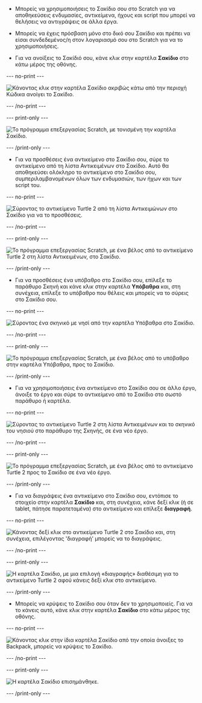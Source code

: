 - Μπορείς να χρησιμοποιήσεις το Σακίδιο σου στο Scratch για να αποθηκεύσεις ενδυμασίες, αντικείμενα, ήχους και script που μπορεί να θελήσεις να αντιγράψεις σε άλλα έργα.

- Μπορείς να έχεις πρόσβαση μόνο στο δικό σου Σακίδιο και πρέπει να είσαι συνδεδεμένος/η στον λογαριασμό σου στο Scratch για να το χρησιμοποιήσεις.

- Για να ανοίξεις το Σακίδιό σου, κάνε κλικ στην καρτέλα **Σακίδιο** στο κάτω μέρος της οθόνης.

--- no-print ---

![Κάνοντας κλικ στην καρτέλα Σακίδιο ακριβώς κάτω από την περιοχή Κώδικα ανοίγει το Σακίδιο.](images/open-backpack.gif)

--- /no-print ---

--- print-only ---

![Το πρόγραμμα επεξεργασίας Scratch, με τονισμένη την καρτέλα Σακίδιο.](images/open-backpack.png)

--- /print-only ---

- Για να προσθέσεις ένα αντικείμενο στο Σακίδιο σου, σύρε το αντικείμενο από τη λίστα Αντικειμένων στο Σακίδιο. Αυτό θα αποθηκεύσει ολόκληρο το αντικείμενο στο Σακίδιο σου, συμπεριλαμβανομένων όλων των ενδυμασιών, των ήχων και των script του.

--- no-print ---

![Σύροντας το αντικείμενο Turtle 2 από τη λίστα Αντικειμώνων στο Σακίδιο για να το προσθέσεις.](images/add-sprite.gif)

--- /no-print ---

--- print-only ---

![Το πρόγραμμα επεξεργασίας Scratch, με ένα βέλος από το αντικείμενο Turtle 2 στη λίστα Αντικειμένων, στο Σακίδιο.](images/add-sprite.png)

--- /print-only ---

- Για να προσθέσεις ένα υπόβαθρο στο Σακίδιο σου, επίλεξε το παράθυρο Σκηνή και κάνε κλικ στην καρτέλα **Υπόβαθρα** και, στη συνέχεια, επίλεξε το υπόβαθρο που θέλεις και μπορείς να το σύρεις στο Σακίδιο σου.

--- no-print ---

![Σύροντας ένα σκηνικό με νησί από την καρτέλα Υπόβαθρα στο Σακίδιο.](images/add-backdrop.gif)

--- /no-print ---

--- print-only ---

![Το πρόγραμμα επεξεργασίας Scratch, με ένα βέλος από το υπόβαθρο στην καρτέλα Υπόβαθρα, προς το Σακίδιο.](images/add-backdrop.png)

--- /print-only ---

- Για να χρησιμοποιήσεις ένα αντικείμενο στο Σακίδιο σου σε άλλο έργο, άνοιξε το έργο και σύρε το αντικείμενο από το Σακίδιο στο σωστό παράθυρο ή καρτέλα.

--- no-print ---

![Σύροντας το αντικείμενο Turtle 2 στη λίστα Αντικειμένων και το σκηνικό του νησιού στο παράθυρο της Σκηνής, σε ένα νέο έργο.](images/new-project.gif)

--- /no-print ---

--- print-only ---

![Το πρόγραμμα επεξεργασίας Scratch, με ένα βέλος από το αντικείμενο Turtle 2 προς το Σακίδιο σε ένα νέο έργο.](images/new-project.png)

--- /print-only ---

- Για να διαγράψεις ένα αντικείμενο στο Σακίδιο σου, εντόπισε το στοιχείο στην καρτέλα **Σακίδιο** και, στη συνέχεια, κάνε δεξί κλικ (ή σε tablet, πάτησε παρατεταμένα) στο αντικείμενο και επίλεξε **διαγραφή**.

--- no-print ---

![Κάνοντας δεξί κλικ στο αντικείμενο Turtle 2 στο Σακίδιο και, στη συνέχεια, επιλέγοντας 'διαγραφή' μπορείς να το διαγράψεις.](images/delete-items.gif)

--- /no-print ---

--- print-only ---

![Η καρτέλα Σακίδιο, με μια επιλογή «διαγραφής» διαθέσιμη για το αντικείμενο Turtle 2 αφού κάνεις δεξί κλικ στο αντικείμενο.](images/delete-items.png)

--- /print-only ---

- Μπορείς να κρύψεις το Σακίδιο σου όταν δεν το χρησιμοποιείς. Για να το κάνεις αυτό, κάνε κλικ στην καρτέλα **Σακίδιο** στο κάτω μέρος της οθόνης.

--- no-print ---

![Κάνοντας κλικ στην ίδια καρτέλα Σακίδιο από την οποία άνοιξες το Backpack, μπορείς να κρύψεις το Σακίδιο.](images/hide-backpack.gif)

--- /no-print ---

--- print-only ---

![Η καρτέλα Σακίδιο επισημάνθηκε.](images/hide-backpack.png)

--- /print-only ---

